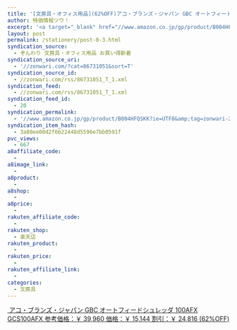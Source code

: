 ```yaml
---
title: '[文房具・オフィス用品](62%OFF)アコ・ブランズ・ジャパン GBC オートフィードシュレッダ 100AFX GCS100AFX ￥15,144'
author: 特価情報ツウ！
excerpt: '<a target="_blank" href="//www.amazon.co.jp/gp/product/B004HFQSKK?ie=UTF8&amp;tag=zonwari-22&amp;linkCode=as2&amp;camp=247&amp;creative=7399&amp;creativeASIN=B004HFQSKK"><img src="//ecx.images-amazon.com/images/I/41IFsUHyEqL._SL100_.jpg"><br>&#12450;&#12467;&#12539;&#12502;&#12521;&#12531;&#12474;&#12539;&#12472;&#12515;&#12497;&#12531; GBC &#12458;&#12540;&#12488;&#12501;&#12451;&#12540;&#12489;&#12471;&#12517;&#12524;&#12483;&#12480; 100AFX GCS100AFX<br>&#21442;&#32771;&#20385;&#26684;&#65306;&#65509; 39,960<br>&#20385;&#26684;&#65306;&#65509; 15,144<br>&#21106;&#24341;&#65306;&#65509; 24,816 (62%OFF)</a>'
layout: post
permalink: /stationery/post-0-3.html
syndication_source:
  - ぞんわり 文房具・オフィス用品 お買い得新着
syndication_source_uri:
  - '//zonwari.com/?cat=86731051&sort=T'
syndication_source_id:
  - //zonwari.com/rss/86731051_T_1.xml
syndication_feed:
  - //zonwari.com/rss/86731051_T_1.xml
syndication_feed_id:
  - 20
syndication_permalink:
  - '//www.amazon.co.jp/gp/product/B004HFQSKK?ie=UTF8&amp;tag=zonwari-22&amp;linkCode=as2&amp;camp=247&amp;creative=7399&amp;creativeASIN=B004HFQSKK'
syndication_item_hash:
  - 3a80ee00d2f6622448d5596e7bb0591f
pvc_views:
  - 667
a8affiliate_code:
  -
a8image_link:
  -
a8product:
  -
a8shop:
  -
a8price:
  -
rakuten_affiliate_code:
  -
rakuten_shop:
  - 楽天店
rakuten_product:
  -
rakuten_price:
  -
rakuten_affiliate_link:
  -
categories:
  - 文房具
---
```

[<img src='//i1.wp.com/ecx.images-amazon.com/images/I/41IFsUHyEqL._SL150_.jpg?w=546' title="" alt="" data-recalc-dims="1" />
アコ・ブランズ・ジャパン GBC オートフィードシュレッダ 100AFX GCS100AFX
参考価格：￥ 39,960
価格：￥ 15,144
割引：￥ 24,816 (62%OFF)][1]

 [1]: //www.amazon.co.jp/gp/product/B004HFQSKK?ie=UTF8&#038;tag=tokkajohotsu-22&#038;linkCode=as2&#038;camp=247&#038;creative=7399&#038;creativeASIN=B004HFQSKK